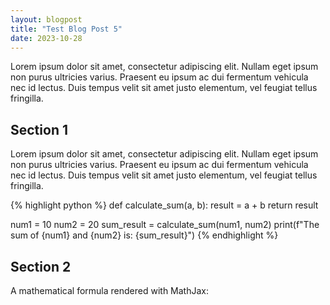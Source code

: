 ```yaml
---
layout: blogpost
title: "Test Blog Post 5"
date: 2023-10-28
---
```


Lorem ipsum dolor sit amet, consectetur adipiscing elit. Nullam eget ipsum non purus ultricies varius. Praesent eu ipsum ac dui fermentum vehicula nec id lectus. Duis tempus velit sit amet justo elementum, vel feugiat tellus fringilla.

<!-- more -->

## Section 1

Lorem ipsum dolor sit amet, consectetur adipiscing elit. Nullam eget ipsum non purus ultricies varius. Praesent eu ipsum ac dui fermentum vehicula nec id lectus. Duis tempus velit sit amet justo elementum, vel feugiat tellus fringilla.

{% highlight python %}
def calculate_sum(a, b):
    result = a + b
    return result

num1 = 10
num2 = 20
sum_result = calculate_sum(num1, num2)
print(f"The sum of {num1} and {num2} is: {sum_result}")
{% endhighlight %}

## Section 2

A mathematical formula rendered with MathJax:
<div class="math">
<script type="math/tex">
\frac{d}{dx} \left( \int_{a}^{x} f(u) \, du \right) = f(x)
</script>
</div>
